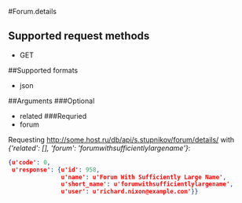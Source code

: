 #Forum.details

## Supported request methods 
* GET

##Supported formats
* json

##Arguments
###Optional
* related
###Requried
* forum

Requesting http://some.host.ru/db/api/s.stupnikov/forum/details/ with _{'related': [], 'forum': 'forumwithsufficientlylargename'}_:
```json
{u'code': 0,
 u'response': {u'id': 958,
               u'name': u'Forum With Sufficiently Large Name',
               u'short_name': u'forumwithsufficientlylargename',
               u'user': u'richard.nixon@example.com'}}
```
